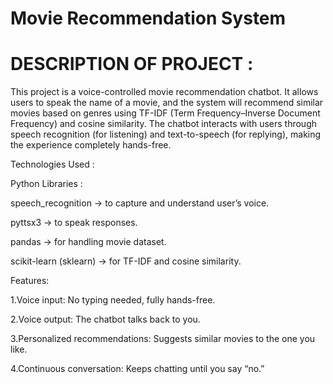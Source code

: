 # Movie Recommendation System
# DESCRIPTION OF PROJECT :

This project is a voice-controlled movie recommendation chatbot. It allows users to speak the name of a movie, and the system will recommend similar movies based on genres using TF-IDF (Term Frequency–Inverse Document Frequency) and cosine similarity.
The chatbot interacts with users through speech recognition (for listening) and text-to-speech (for replying), making the experience completely hands-free.

Technologies Used : 

Python Libraries : 

speech_recognition → to capture and understand user’s voice.

pyttsx3 → to speak responses.

pandas → for handling movie dataset.

scikit-learn (sklearn) → for TF-IDF and cosine similarity.

Features:

1.Voice input: No typing needed, fully hands-free.

2.Voice output: The chatbot talks back to you.

3.Personalized recommendations: Suggests similar movies to the one you like.

4.Continuous conversation: Keeps chatting until you say “no.”
